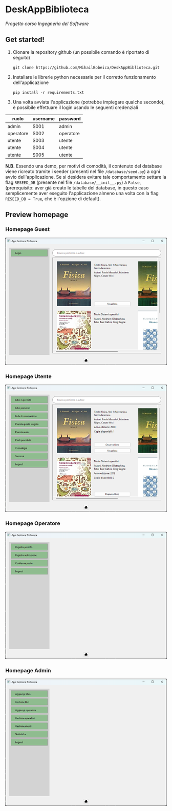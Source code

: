 # DeskAppBiblioteca
_Progetto corso Ingegneria del Software_


## Get started!

1. Clonare la repository github (un possibile comando è riportato di seguito)

    ```shell
    git clone https://github.com/MihailBobeica/DeskAppBiblioteca.git
    ```

2. Installare le librerie python necessarie per il corretto funzionamento dell'applicazione

    ```shell
    pip install -r requirements.txt
    ```

3. Una volta avviata l'applicazione (potrebbe impiegare qualche secondo), 
è possibile effettuare il login usando le seguenti credenziali

| ruolo     | username | password  |
|-----------|----------|-----------|
| admin     | S001     | admin     |
| operatore | S002     | operatore |
| utente    | S003     | utente    |
| utente    | S004     | utente    |
| utente    | S005     | utente    |

**N.B.** Essendo una demo, per motivi di comodità, il contenuto del database viene 
ricreato tramite i seeder (presenti nel file `/database/seed.py`) a ogni avvio dell'applicazione.
Se si desidera evitare tale comportamento settare la flag `RESEED_DB` (presente nel file 
`/database/__init__.py`) a `False`, (prerequisito: aver già creato le tabelle del database, 
in questo caso semplicemente aver eseguito l'applicazione almeno una volta con la flag `RESEED_DB = True`,
che è l'opzione di default).


## Preview homepage

### Homepage Guest
![Vista homepage guest](https://github.com/MihailBobeica/DeskAppBiblioteca/blob/master/img/home_guest.png)
### Homepage Utente
![Vista homepage utente](https://github.com/MihailBobeica/DeskAppBiblioteca/blob/master/img/home_utente.png)
### Homepage Operatore
![Vista homepage operatore](https://github.com/MihailBobeica/DeskAppBiblioteca/blob/master/img/home_operatore.png)
### Homepage Admin
![vista homepage admin](https://github.com/MihailBobeica/DeskAppBiblioteca/blob/master/img/home_admin.png)

